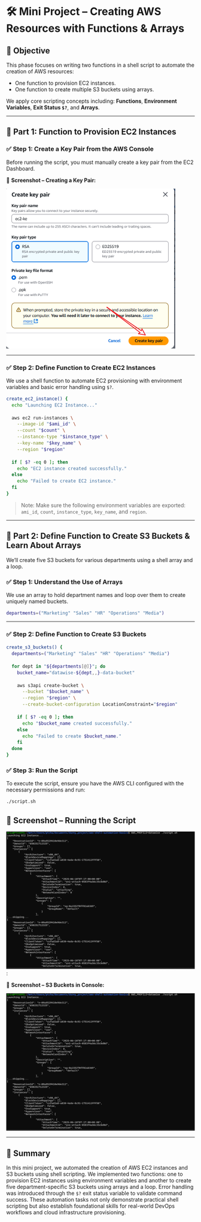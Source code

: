 
# 🛠️ Mini Project – Creating AWS Resources with Functions & Arrays

## 🎯 Objective

This phase focuses on writing two functions in a shell script to automate the creation of AWS resources:

- One function to provision EC2 instances.
- One function to create multiple S3 buckets using arrays.

We apply core scripting concepts including: **Functions**, **Environment Variables**, **Exit Status `$?`**, and **Arrays**.

---

## 📍 Part 1: Function to Provision EC2 Instances

### ✅ Step 1: Create a Key Pair from the AWS Console

Before running the script, you must manually create a key pair from the EC2 Dashboard.

📸 **Screenshot – Creating a Key Pair:**

![Create Key Pair](img/ec2-key.png)

---

### ✅ Step 2: Define Function to Create EC2 Instances

We use a shell function to automate EC2 provisioning with environment variables and basic error handling using `$?`.

```bash
create_ec2_instance() {
  echo "Launching EC2 Instance..."

  aws ec2 run-instances \
    --image-id "$ami_id" \
    --count "$count" \
    --instance-type "$instance_type" \
    --key-name "$key_name" \
    --region "$region"

  if [ $? -eq 0 ]; then
    echo "EC2 instance created successfully."
  else
    echo "Failed to create EC2 instance."
  fi
}
````

> Note: Make sure the following environment variables are exported:
> `ami_id`, `count`, `instance_type`, `key_name`, and `region`.

---

## 📍 Part 2: Define Function to Create S3 Buckets & Learn About Arrays

We’ll create five S3 buckets for various departments using a shell array and a loop.

### ✅ Step 1: Understand the Use of Arrays

We use an array to hold department names and loop over them to create uniquely named buckets.

```bash
departments=("Marketing" "Sales" "HR" "Operations" "Media")
```

---

### ✅ Step 2: Define Function to Create S3 Buckets

```bash
create_s3_buckets() {
  departments=("Marketing" "Sales" "HR" "Operations" "Media")

  for dept in "${departments[@]}"; do
    bucket_name="datawise-${dept,,}-data-bucket"

    aws s3api create-bucket \
      --bucket "$bucket_name" \
      --region "$region" \
      --create-bucket-configuration LocationConstraint="$region"

    if [ $? -eq 0 ]; then
      echo "$bucket_name created successfully."
    else
      echo "Failed to create $bucket_name."
    fi
  done
}

```
### ✅ Step 3: Run the Script
To execute the script, ensure you have the AWS CLI configured with the necessary permissions and run:

```bash
./script.sh
```
## 📸 Screenshot – Running the Script

![Run Script](img/Script_out.png):

📸 **Screenshot – S3 Buckets in Console:**

![S3 Buckets](img/Script_out.png)

---

## 🧠 Summary

In this mini project, we automated the creation of AWS EC2 instances and S3 buckets using shell scripting. We implemented two functions: one to provision EC2 instances using environment variables and another to create five department-specific S3 buckets using arrays and a loop. Error handling was introduced through the `$?` exit status variable to validate command success. These automation tasks not only demonstrate practical shell scripting but also establish foundational skills for real-world DevOps workflows and cloud infrastructure provisioning.

```